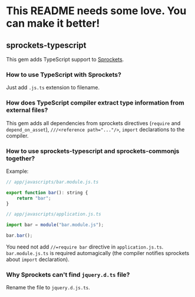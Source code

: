 # This README needs some love. You can make it better!

## sprockets-typescript

This gem adds TypeScript support to [Sprockets](https://github.com/sstephenson/sprockets).

### How to use TypeScript with Sprockets?

Just add `.js.ts` extension to filename.

### How does TypeScript compiler extract type information from external files?

This gem adds all dependencies from sprockets directives (`require` and `depend_on_asset`),
`///<reference path="..."/>`, `import` declarations to the compiler.

### How to use sprockets-typescript and sprockets-commonjs together?

Example:

```js
// app/javascripts/bar.module.js.ts

export function bar(): string {
    return "bar";
}
```

```js
// app/javascripts/application.js.ts

import bar = module("bar.module.js");

bar.bar();
```

You need not add `//=require bar` directive in `application.js.ts`.
`bar.module.js.ts` is required automagically
(the compiler notifies sprockets about `import` declaration).

### Why Sprockets can't find `jquery.d.ts` file?

Rename the file to `jquery.d.js.ts`.

